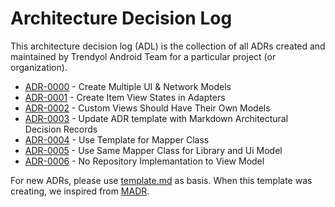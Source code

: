 # Architecture Decision Log

This architecture decision log (ADL) is the collection of all ADRs created and maintained by Trendyol Android Team for a particular project (or organization).

- [ADR-0000](adr/0000-create-multiple-ui-network-models.md) - Create Multiple UI & Network Models
- [ADR-0001](adr/0001-create-item-view-states-in-adapters.md) - Create Item View States in Adapters
- [ADR-0002](adr/0002-custom-views-should-have-their-own-models.md) - Custom Views Should Have Their Own Models
- [ADR-0003](adr/0003-update-adr-template-with-madr.md) - Update ADR template with Markdown Architectural Decision Records
- [ADR-0004](adr/0004-use-template-for-mapper-class.md) - Use Template for Mapper Class
- [ADR-0005](adr/0005-use-same-mapper-for-library-and-ui-model.md) - Use Same Mapper Class for Library and Ui Model
- [ADR-0006](adr/0006-no-repository-implemantation-to-view-model.md) - No Repository Implemantation to View Model


For new ADRs, please use [template.md](https://github.com/Trendyol/android-guidelines/blob/master/architecture_decision_records/template.md) as basis. When this template was creating, we inspired from [MADR](https://adr.github.io/madr/).

